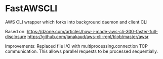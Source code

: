 # FastAWSCLI
AWS CLI wrapper which forks into background daemon and client CLI

Based on:
https://dzone.com/articles/how-i-made-aws-cli-300-faster-full-disclosure
https://github.com/janakaud/aws-cli-repl/blob/master/awsr

Improvements:
Replaced file I/O with multiprocessing.connection TCP communication. This allows parallel requests to be processed sequentially.
